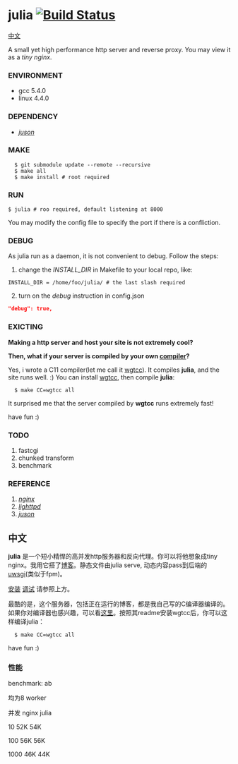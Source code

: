 [juson]: https://github.com/wgtdkp/juson
[nginx]: https://nginx.org/
[lighttpd]: https://www.lighttpd.net/

# julia [![Build Status](https://travis-ci.org/wgtdkp/julia.svg?branch=master)](https://travis-ci.org/wgtdkp/julia)
[中文](#中文)

A small yet high performance http server and reverse proxy. You may view it as a _tiny nginx_.

### ENVIRONMENT
* gcc 5.4.0
* linux 4.4.0

### DEPENDENCY
* _[juson]_

### MAKE
```shell
  $ git submodule update --remote --recursive
  $ make all
  $ make install # root required
```

### RUN
```shell
$ julia # roo required, default listening at 8000
```
You may modify the config file to specify the port if there is a confliction.

### DEBUG
As julia run as a daemon, it is not convenient to debug.
Follow the steps:

1. change the _INSTALL\_DIR_ in Makefile to your local repo, like:
```shell
INSTALL_DIR = /home/foo/julia/ # the last slash required
```

2. turn on the _debug_ instruction in config.json
```json
"debug": true,
```

### **EXICTING**
**Making a http server and host your site is not extremely cool?**

**Then, what if your server is compiled by your own [compiler](https://github.com/wgtdkp/wgtcc)?**

Yes, i wrote a C11 compiler(let me call it [wgtcc](https://github.com/wgtdkp/wgtcc)). It compiles **julia**, and the site runs well. :) You can install [wgtcc](https://github.com/wgtdkp/wgtcc), then compile **julia**:

```shell
  $ make CC=wgtcc all
```
It surprised me that the server compiled by **wgtcc** runs extremely fast!

have fun :)

### TODO
1. fastcgi
2. chunked transform
3. benchmark

### REFERENCE
1. _[nginx]_
2. _[lighttpd]_
3. _[juson]_


## 中文
**julia** 是一个短小精悍的高并发http服务器和反向代理。你可以将他想象成tiny nginx。我用它搭了[博客](http://www.wgtdkp.com/)。静态文件由julia serve, 动态内容pass到后端的[uwsgi](https://uwsgi-docs.readthedocs.io/en/latest/)(类似于fpm)。

[安装](#MAKE)
[调试](#DEBUG)
请参照上方。

最酷的是，这个服务器，包括正在运行的博客，都是我自己写的C编译器编译的。如果你对编译器也感兴趣，可以看[这里](https://www.github.com/wgtdkp/wgtcc)。按照其readme安装wgtcc后，你可以这样编译julia：
```shell
  $ make CC=wgtcc all
```

have fun :)

### 性能
benchmark: ab

均为8 worker

并发 nginx julia

10   52K  54K

100  56K  56K

1000 46K  44K
 
